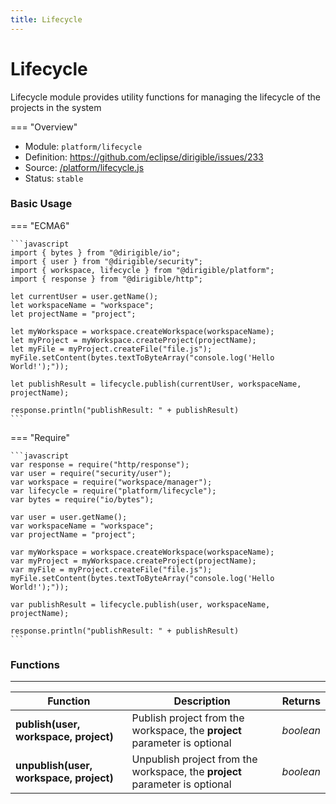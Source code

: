 ```yaml
---
title: Lifecycle
---
```


Lifecycle
===

Lifecycle module provides utility functions for managing the lifecycle of the projects in the system

=== "Overview"
- Module: `platform/lifecycle`
- Definition: https://github.com/eclipse/dirigible/issues/233
- Source: [/platform/lifecycle.js](https://github.com/eclipse/dirigible/blob/master/components/api-platform/src/main/resources/META-INF/dirigible/platform/lifecycle.js)
- Status: `stable`


### Basic Usage

=== "ECMA6"

    ```javascript
    import { bytes } from "@dirigible/io";
    import { user } from "@dirigible/security";
    import { workspace, lifecycle } from "@dirigible/platform";
    import { response } from "@dirigible/http";

    let currentUser = user.getName();
    let workspaceName = "workspace";
    let projectName = "project";

    let myWorkspace = workspace.createWorkspace(workspaceName);
    let myProject = myWorkspace.createProject(projectName);
    let myFile = myProject.createFile("file.js");
    myFile.setContent(bytes.textToByteArray("console.log('Hello World!');"));

    let publishResult = lifecycle.publish(currentUser, workspaceName, projectName);

    response.println("publishResult: " + publishResult)
    ```

=== "Require"

    ```javascript
    var response = require("http/response");
    var user = require("security/user");
    var workspace = require("workspace/manager");
    var lifecycle = require("platform/lifecycle");
    var bytes = require("io/bytes");

    var user = user.getName();
    var workspaceName = "workspace";
    var projectName = "project";

    var myWorkspace = workspace.createWorkspace(workspaceName);
    var myProject = myWorkspace.createProject(projectName);
    var myFile = myProject.createFile("file.js");
    myFile.setContent(bytes.textToByteArray("console.log('Hello World!');"));

    var publishResult = lifecycle.publish(user, workspaceName, projectName);

    response.println("publishResult: " + publishResult)
    ```


### Functions

---

Function     | Description | Returns
------------ | ----------- | --------
**publish(user, workspace, project)**   | Publish project from the workspace, the **project** parameter is optional | *boolean*
**unpublish(user, workspace, project)**   | Unpublish project from the workspace, the **project** parameter is optional | *boolean*

